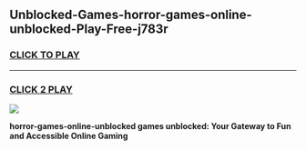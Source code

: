 
## Unblocked-Games-horror-games-online-unblocked-Play-Free-j783r
<h3>
<a href="https://premium76.site?title=horror-games-online-unblocked&ref=21A">CLICK TO PLAY</a></h3>
<hr>

<h3>
<a href="https://premium76.site?title=horror-games-online-unblocked&ref=21A">CLICK 2 PLAY</a>
  
</h3>

<a href="https://premium76.site?title=horror-games-online-unblocked&ref=21A"><img src="https://clearcache.store/games.png"></a>


**horror-games-online-unblocked games unblocked: Your Gateway to Fun and Accessible Online Gaming**
